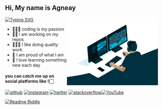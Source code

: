 <!--- A little about myself -->
## Hi, My name is Agneay
[![Typing SVG](https://readme-typing-svg.herokuapp.com?color=%2336BCF7&lines=Hey+happy+to+see+you+here)](https://git.io/typing-svg)
<img src="code.gif" width="300" align="right" style="float:right;">
- 🧑🏻‍💻 coding is my passion
- 💪🏻 I am working on my repos
- 🕵🏻‍♂️ I like doing quality work
- 🙂 I am proud of what I am 
- 🚀 I love learning something new each day

<!-- Contact me -->
#### you can catch me up on social platforms like 👇🏻
[<img src='https://cdn.jsdelivr.net/npm/simple-icons@3.0.1/icons/github.svg' alt='github' height='40'>](https://github.com/agneay)  [<img src='https://cdn.jsdelivr.net/npm/simple-icons@3.0.1/icons/instagram.svg' alt='instagram' height='40'>](https://www.instagram.com/agneay/)  [<img src='https://cdn.jsdelivr.net/npm/simple-icons@3.0.1/icons/twitter.svg' alt='twitter' height='40'>](https://twitter.com/@agneay)  [<img
src='https://cdn.jsdelivr.net/npm/simple-icons@3.0.1/icons/stackoverflow.svg' alt='stackoverflow' height='40'>](https://stackoverflow.com/users/15565138)[<img src='https://cdn.jsdelivr.net/npm/simple-icons@3.0.1/icons/youtube.svg' alt='YouTube' height='40'>](https://www.youtube.com/channel/UCnNHBTNAf_4g2fqmFKXLtJA)    



[![Readme Riddle](https://github-readme-riddle.vercel.app/api?type=horizontal&theme=dark)](https://github.com/CodeWhiteWeb/github-readme-riddle)
